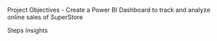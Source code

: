 Project Objectives - Create a Power BI Dashboard to track and analyze online sales of SuperStore

Steps
Insights
